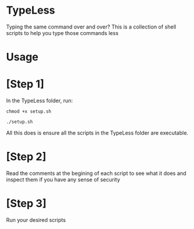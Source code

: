 # TypeLess
Typing the same command over and over? This is a collection of shell scripts to help you type those commands less

# Usage

# [Step 1]
In the TypeLess folder, run:

`chmod +x setup.sh`

`./setup.sh`

All this does is ensure all the scripts in the TypeLess folder are executable.

# [Step 2]

Read the comments at the begining of each script to see what it does and inspect them if you have any sense of security

# [Step 3]

Run your desired scripts


